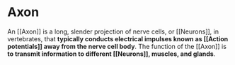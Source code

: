 # Axon 
An [[Axon]] is a long, slender projection of nerve cells, or [[Neurons]], in vertebrates, that **typically conducts electrical impulses known as [[Action potentials]] away from the nerve cell body**. The function of the [[Axon]] is **to transmit information to different [[Neurons]], muscles, and glands**.
